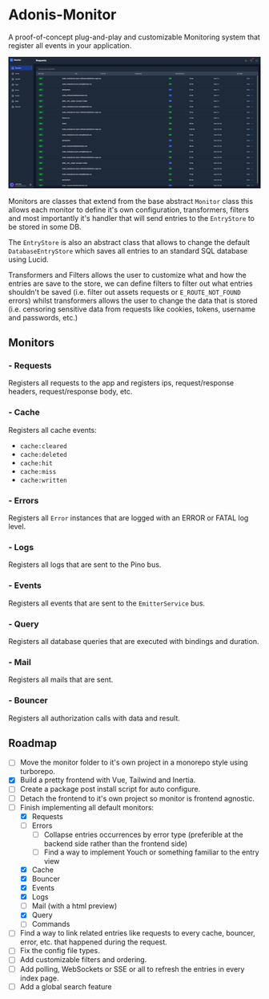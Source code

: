# Adonis-Monitor

A proof-of-concept plug-and-play and customizable Monitoring system that register all events in your application.

![Frontend](./docs/frontend.png)

Monitors are classes that extend from the base abstract `Monitor` class this allows each monitor to define it's own configuration, transformers, filters and most importantly it's handler that will send entries to the `EntryStore` to be stored in some DB.

The `EntryStore` is also an abstract class that allows to change the default `DatabaseEntryStore` which saves all entries to an standard SQL database using Lucid.

Transformers and Filters allows the user to customize what and how the entries are save to the store, we can define filters to filter out what entries shouldn't be saved (i.e. filter out assets requests or `E_ROUTE_NOT_FOUND` errors) whilst transformers allows the user to change the data that is stored (i.e. censoring sensitive data from requests like cookies, tokens, username and passwords, etc.)

## Monitors

### - Requests

Registers all requests to the app and registers ips, request/response headers, request/response body, etc.

### - Cache

Registers all cache events:

- `cache:cleared`
- `cache:deleted`
- `cache:hit`
- `cache:miss`
- `cache:written`

### - Errors

Registers all `Error` instances that are logged with an ERROR or FATAL log level.

### - Logs

Registers all logs that are sent to the Pino bus.

### - Events

Registers all events that are sent to the `EmitterService` bus.

### - Query

Registers all database queries that are executed with bindings and duration.

### - Mail

Registers all mails that are sent.

### - Bouncer

Registers all authorization calls with data and result.

## Roadmap

- [ ] Move the monitor folder to it's own project in a monorepo style using turborepo.
- [x] Build a pretty frontend with Vue, Tailwind and Inertia.
- [ ] Create a package post install script for auto configure.
- [ ] Detach the frontend to it's own project so monitor is frontend agnostic.
- [ ] Finish implementing all default monitors:
  - [x] Requests
  - [ ] Errors
    - [ ] Collapse entries occurrences by error type (preferible at the backend side rather than the frontend side)
    - [ ] Find a way to implement Youch or something familiar to the entry view
  - [x] Cache
  - [x] Bouncer
  - [x] Events
  - [x] Logs
  - [ ] Mail (with a html preview)
  - [x] Query
  - [ ] Commands
- [ ] Find a way to link related entries like requests to every cache, bouncer, error, etc. that happened during the request.
- [ ] Fix the config file types.
- [ ] Add customizable filters and ordering.
- [ ] Add polling, WebSockets or SSE or all to refresh the entries in every index page.
- [ ] Add a global search feature
